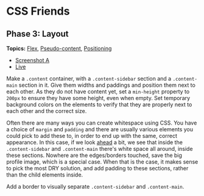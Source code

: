 # CSS Friends

## Phase 3: Layout

**Topics:** [Flex][flex],
[Pseudo-content][t-pseudo-content], [Positioning][t-positioning]

- [Screenshot A][ss-03-a]
- [Live][live-03]

Make a `.content` container, with a `.content-sidebar` section and a
`.content-main` section in it. Give them widths and paddings and position
them next to each other. As they do not have content yet, set a
`min-height` property to `200px` to ensure they have some height, even
when empty. Set temporary background colors on the elements to verify
that they are properly next to each other and the correct size.

Often there are many ways you can create whitespace using CSS. You have
a choice of `margin` and `padding` and there are usually various
elements you could pick to add these to, in order to end up with the
same, correct appearance. In this case, if we look [ahead][live-10] a
bit, we see that inside the `.content-sidebar` and `.content-main`
there's white space all around, inside these sections. Nowhere are the
edges/borders touched, save the big profile image, which is a special
case. When that is the case, it makes sense to pick the most DRY
solution, and add padding to these sections, rather than the child
elements inside.

Add a border to visually separate `.content-sidebar` and `.content-main`.

[flex]: https://css-tricks.com/snippets/css/a-guide-to-flexbox/
[ss-03-a]: ../docs/screenshots/03-layout-a.png
[live-03]: http://appacademy.github.io/css-friends/solution/03-layout.html
[live-10]: http://appacademy.github.io/css-friends/solution/10-posts.html
[t-positioning]: https://github.com/appacademy/css-demos/#positioning
[t-pseudo-content]: https://github.com/appacademy/css-demos/#pseudo-content
